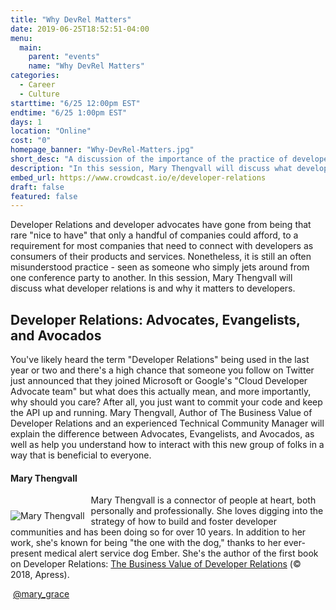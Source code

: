 ```yaml
---
title: "Why DevRel Matters"
date: 2019-06-25T18:52:51-04:00
menu:
  main:
    parent: "events"
    name: "Why DevRel Matters"
categories:
  - Career
  - Culture
starttime: "6/25 12:00pm EST"
endtime: "6/25 1:00pm EST"
days: 1
location: "Online"
cost: "0"
homepage_banner: "Why-DevRel-Matters.jpg"
short_desc: "A discussion of the importance of the practice of developer relations by Mary Thengvall."
description: "In this session, Mary Thengvall will discuss what developer relations is and why it matters to developers."
embed_url: https://www.crowdcast.io/e/developer-relations
draft: false
featured: false
---
```


Developer Relations and developer advocates have gone from being that rare "nice to have" that only a handful of companies could afford, to a requirement for most companies that need to connect with developers as consumers of their products and services. Nonetheless, it is still an often misunderstood practice - seen as someone who simply jets around from one conference party to another. In this session, Mary Thengvall will discuss what developer relations is and why it matters to developers.

## Developer Relations: Advocates, Evangelists, and Avocados

You've likely heard the term "Developer Relations" being used in the last year or two and there's a high chance that someone you follow on Twitter just announced that they joined Microsoft or Google's "Cloud Developer Advocate team" but what does this actually mean, and more importantly, why should you care? After all, you just want to commit your code and keep the API up and running. Mary Thengvall, Author of The Business Value of Developer Relations and an experienced Technical Community Manager will explain the difference between Advocates, Evangelists, and Avocados, as well as help you understand how to interact with this new group of folks in a way that is beneficial to everyone.

#### Mary Thengvall

<img src="/img/speakers/MaryThengvall.jpg" style="float:left;margin-right: 10px;margin-top: 25px;" alt="Mary Thengvall">

Mary Thengvall is a connector of people at heart, both personally and professionally. She loves digging into the strategy of how to build and foster developer communities and has been doing so for over 10 years. In addition to her work, she's known for being "the one with the dog," thanks to her ever-present medical alert service dog Ember. She's the author of the first book on Developer Relations: [The Business Value of Developer Relations](https://amzn.to/2PGl9gJ) (© 2018, Apress).

<a class="social social-twitter" href="https://twitter.com/mary_grace" target="_blank" aria-label="twitter" style="float:left;">
  <i class="ui-twitter"></i>
</a>

&nbsp;[@mary_grace](https://twitter.com/mary_grace)